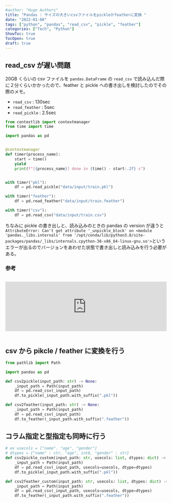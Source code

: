 ```yaml
---
#author: "Hugo Authors"
title: "Pandas : サイズの大きいcsvファイルをpickleかfeatherに変換 "
date: "2022-01-08"
tags: ["python", "pandas", "read_csv", "pickle", "feather"]
categories: ["Tech", "Python"]
ShowToc: true
TocOpen: true
draft: true
---
```


## read_csv が遅い問題

20GB くらいの csv ファイルを `pandas.DataFrame` の `read_csv` で読み込んだ際に２分くらいかかったので、feather と pickle への書き出しを検討したのでその際のメモ。

- `read_csv` : 130sec
- `read_feather` : 5sec
- `read_pickle` : 2.5sec

```python
from contextlib import contextmanager
from time import time

import pandas as pd


@contextmanager
def timer(process_name):
    start = time()
    yield
    print(f"[{process_name}] done in {time() - start:.2f} s")


with timer("pkl"):
    df = pd.read_pickle("data/input/train.pkl")

with timer("feather"):
    df = pd.read_feather("data/input/train.feather")

with timer("csv"):
    df = pd.read_csv("data/input/train.csv")
```

ちなみに pickle の書き出しと、読み込みのときの pandas の version が違うと `AttributeError: Can't get attribute '_unpickle_block' on <module 'pandas._libs.internals' from '/opt/conda/lib/python3.8/site-packages/pandas/_libs/internals.cpython-38-x86_64-linux-gnu.so'>`というエラーが出るのでバージョンをあわせた状態で書き出しと読み込みを行う必要がある。

### 参考

<iframe class="hatenablogcard" style="width:100%;height:155px;margin:15px 0;max-width:560px;" title="AttributeError: Can't get attribute 'new_block' on <module 'pandas.core.internals.blocks'>" src="https://hatenablog-parts.com/embed?url=https://stackoverflow.com/questions/68625748/attributeerror-cant-get-attribute-new-block-on-module-pandas-core-internal" frameborder="0" scrolling="no"></iframe>

## csv から pikcle / feather に変換を行う

```python
from pathlib import Path

import pandas as pd

def csv2pickle(input_path: str) -> None:
    _input_path = Path(input_path)
    df = pd.read_csv(_input_path)
    df.to_pickle(_input_path.with_suffix(".pkl"))

def csv2feather(input_path: str) -> None:
    _input_path = Path(input_path)
    df = pd.read_csv(_input_path)
    df.to_feather(_input_path.with_suffix(".feather"))
```

## コラム指定と型指定も同時に行う

```python
# ex usecols = ["name". "age", "gender"]
# dtypes = {"name" : str, "age", int8, "gender" : str}
def csv2pickle_custom(input_path: str, usecols: list, dtypes: dict) -> None:
    _input_path = Path(input_path)
    df = pd.read_csv(_input_path, usecols=usecols, dtype=dtypes)
    df.to_pickle(_input_path.with_suffix(".pkl"))

def csv2feather_custom(input_path: str, usecols: list, dtypes: dict) -> None:
    _input_path = Path(input_path)
    df = pd.read_csv(_input_path, usecols=usecols, dtype=dtypes)
    df.to_feather(_input_path.with_suffix(".feather"))
```
